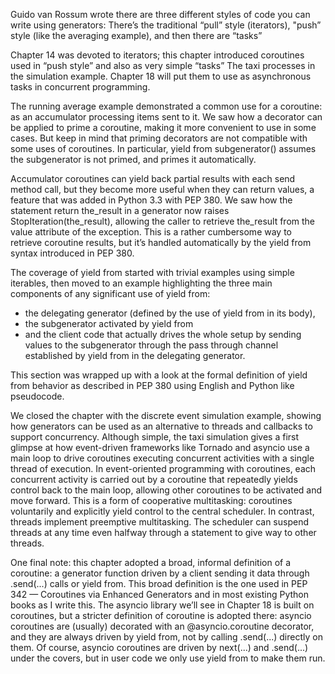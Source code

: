 Guido van Rossum wrote there are three different styles of code
you can write using generators:
There’s the traditional “pull” style (iterators),
"push” style (like the averaging example), 
and then there are “tasks” 

Chapter 14 was devoted to iterators; this chapter introduced 
coroutines used in “push style” and also as very simple “tasks”
The taxi processes in the simulation example. Chapter 18 will 
put them to use as asynchronous tasks in concurrent 
programming.

The running average example demonstrated a common use for a 
coroutine: as an accumulator processing items sent to it. We 
saw how a decorator can be applied to prime a coroutine, making
it more convenient to use in some cases. But keep in mind that
priming decorators are not compatible with some uses of 
coroutines. In particular, yield from subgenerator() assumes 
the subgenerator is not primed, and primes it automatically.

Accumulator coroutines can yield back partial results with each
send method call, but they become more useful when they can 
return values, a feature that was added in Python 3.3 with 
PEP 380. We saw how the statement return the_result in a 
generator now raises StopIteration(the_result), allowing the 
caller to retrieve the_result from the value attribute of the 
exception. This is a rather cumbersome way to retrieve 
coroutine results, but it’s handled automatically by the yield from syntax introduced in PEP 380.

The coverage of yield from started with trivial examples using
simple iterables, then moved to an example highlighting the 
three main components of any significant use of yield from: 
 - the delegating generator (defined by the use of yield from in its body), 
 - the subgenerator activated by yield from
 - and the client code that actually drives the whole setup by sending values to the subgenerator through the pass through channel established by yield from in the delegating generator.

This section was wrapped up with a look at the formal 
definition of yield from behavior as described in PEP 380 using
English and Python like pseudocode.

We closed the chapter with the discrete event simulation 
example, showing how generators can be used as an alternative 
to threads and callbacks to support concurrency. Although 
simple, the taxi simulation gives a first glimpse at how 
event-driven frameworks like Tornado and asyncio use a main 
loop to drive coroutines executing concurrent activities with a
single thread of execution. In event-oriented programming with
coroutines, each concurrent activity is carried out by a 
coroutine that repeatedly yields control back to the main loop,
allowing other coroutines to be activated and move forward. 
This is a form of cooperative multitasking: coroutines 
voluntarily and explicitly yield control to the central 
scheduler. In contrast, threads implement preemptive 
multitasking. The scheduler can suspend threads at any time 
even halfway through a statement to give way to other threads.

One final note: this chapter adopted a broad, informal 
definition of a coroutine: a generator function driven by a 
client sending it data through .send(...) calls or yield from.
This broad definition is the one used in PEP 342 — Coroutines 
via Enhanced Generators and in most existing Python books as I
write this. The asyncio library we’ll see in Chapter 18 is 
built on coroutines, but a stricter definition of coroutine is
adopted there: asyncio coroutines are (usually) decorated with
an @asyncio.coroutine decorator, and they are always driven by
yield from, not by calling .send(...) directly on them. Of 
course, asyncio coroutines are driven by next(...) and 
.send(...) under the covers, but in user code we only use 
yield from to make them run.
